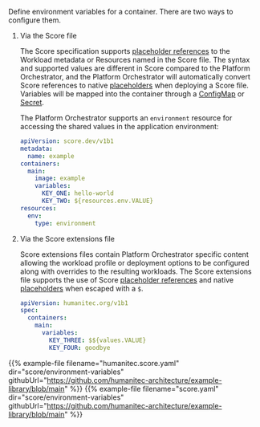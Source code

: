 Define environment variables for a container. There are two ways to configure them.

1. Via the Score file
    
    The Score specification supports [placeholder references](https://docs.score.dev/docs/score-specification/score-spec-reference/#placeholder-references) to the Workload metadata or Resources named in the Score file. The syntax and supported values are different in Score compared to the Platform Orchestrator, and the Platform Orchestrator will automatically convert Score references to native [placeholders](https://developer.humanitec.com/platform-orchestrator/reference/placeholders/) when deploying a Score file. Variables will be mapped into the container through a [ConfigMap](https://kubernetes.io/docs/concepts/configuration/configmap/) or [Secret](https://kubernetes.io/docs/concepts/configuration/secret/).

    The Platform Orchestrator supports an `environment` resource for accessing the shared values in the application environment:

    ```yaml
    apiVersion: score.dev/v1b1
    metadata:
      name: example
    containers:
      main:
        image: example
        variables:
          KEY_ONE: hello-world
          KEY_TWO: ${resources.env.VALUE}
    resources:
      env:
        type: environment
    ```

2. Via the Score extensions file

    Score extensions files contain Platform Orchestrator specific content allowing the workload profile or deployment options to be configured along with overrides to the resulting workloads. The Score extensions file supports the use of Score [placeholder references](https://docs.score.dev/docs/score-specification/score-spec-reference/#placeholder-references) and native [placeholders](https://developer.humanitec.com/platform-orchestrator/reference/placeholders/) when escaped with a `$`.

    ```yaml
    apiVersion: humanitec.org/v1b1
    spec:
      containers:
        main:
          variables:
            KEY_THREE: $${values.VALUE}
            KEY_FOUR: goodbye
    ```

{{% example-file filename="humanitec.score.yaml" dir="score/environment-variables" githubUrl="https://github.com/humanitec-architecture/example-library/blob/main" %}}
{{% example-file filename="score.yaml" dir="score/environment-variables" githubUrl="https://github.com/humanitec-architecture/example-library/blob/main" %}}
